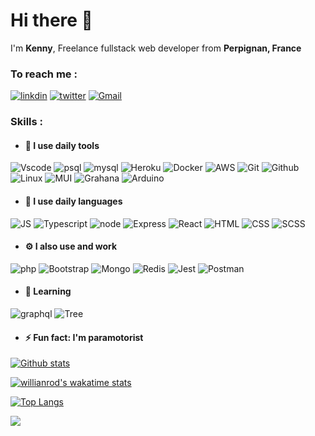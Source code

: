 # Hi there 👋

I'm **Kenny**, Freelance fullstack web developer from **Perpignan, France**

### To reach me :

[![linkdin](https://user-images.githubusercontent.com/81420460/181798261-1a404cb9-867b-42d8-a0ab-17912a296236.svg)](https://www.linkedin.com/in/kenny-caldieraro-18a861210)
[![twitter](https://user-images.githubusercontent.com/81420460/181799135-ed551eb8-42e5-4829-be9c-24a77586c34e.svg)](https://twitter.com/CaldieraroK)
[![Gmail](https://user-images.githubusercontent.com/81420460/181799504-d13c44dc-c966-4efb-a0ec-0bf554675dbd.svg)](mailto:contact@webplayground.fr)

### Skills :
  - #### 🚀 I use daily tools
![Vscode](https://camo.githubusercontent.com/28d844544b515f2f83a33f7a0dba0b338b152e9fc387007a7667efd8f3aa62eb/68747470733a2f2f696d672e736869656c64732e696f2f62616467652f2d5653253230436f64652d3030374143433f7374796c653d666c61742d737175617265266c6f676f3d76697375616c2d73747564696f2d636f6465)
![psql](https://user-images.githubusercontent.com/81420460/181796626-1e4ab5df-f943-44a8-bb39-8f7e2c44d0c5.svg)
![mysql](https://user-images.githubusercontent.com/81420460/181796636-973b3e7a-6e17-4dc5-ab1a-e1cc85cee06f.svg)
![Heroku](https://user-images.githubusercontent.com/81420460/181796656-0a6f5479-a6cc-41ce-b773-9ee56c5e2ef8.svg)
![Docker](https://user-images.githubusercontent.com/81420460/181796701-a38602c8-9d59-4b03-a042-2379999d67b7.svg)
![AWS](https://user-images.githubusercontent.com/81420460/181796727-80ebce56-7a62-4fcb-bfd1-1298afdce163.svg)
![Git](https://user-images.githubusercontent.com/81420460/181796746-6a4be655-2ce3-4e99-b145-af7920e58e71.svg)
![Github](https://user-images.githubusercontent.com/81420460/181796762-edad55c7-38a5-48eb-912f-a2f32004e587.svg)
![Linux](https://camo.githubusercontent.com/566080f1f10a299450280c8b9430bf6c24ce39b71098ccee2ffed461c1b151d3/68747470733a2f2f696d672e736869656c64732e696f2f62616467652f4c696e75782d626c61636b3f7374796c653d666c61742d737175617265266c6f676f3d6c696e7578)
![MUI](https://camo.githubusercontent.com/0b146f0137683091afd46fa730d26b01ef8e0cc84e43bbc440d5f6e59c4c14c4/68747470733a2f2f696d672e736869656c64732e696f2f62616467652f2d4d61747269616c55492d3030383143423f7374796c653d706c6173746963266c6f676f3d6d6174657269616c2d5549)
![Grahana](https://camo.githubusercontent.com/e9717c6442bfbbb3db9a77f1144def7e18b0f311b457ef4eb279951d57ef6351/68747470733a2f2f696d672e736869656c64732e696f2f62616467652f47726166616e612d626c61636b3f7374796c653d666c61742d737175617265266c6f676f3d67726166616e61)
![Arduino](https://camo.githubusercontent.com/bbeda40fc31835a196f2a992020ac87f161593602aa4e1c242ddb80c6dbc5852/68747470733a2f2f696d672e736869656c64732e696f2f62616467652f41726475696e6f2d626c61636b3f7374796c653d666c61742d737175617265266c6f676f3d61726475696e6f)

  - #### 🚀 I use daily languages
![JS](https://user-images.githubusercontent.com/81420460/181796463-746d7674-3deb-4a7b-8bb3-16f709462d92.svg)
![Typescript](https://camo.githubusercontent.com/8b76dad952a5f01b227f0fc83168009e115d7a0c5f9eca6ea918d6ae4e71b8ff/68747470733a2f2f696d672e736869656c64732e696f2f62616467652f2d547970655363726970742d3030374143433f7374796c653d666c61742d737175617265266c6f676f3d74797065736372697074)
![node](https://user-images.githubusercontent.com/81420460/181796502-499ab95a-7bc0-447d-a3df-c665dc218f24.svg)
![Express](https://user-images.githubusercontent.com/81420460/181802136-07e69dc8-24f0-4d6e-a69d-46f208042f6e.svg)
![React](https://user-images.githubusercontent.com/81420460/181796535-9e715fd4-cef5-4fec-b1fa-75596ea60742.svg)
![HTML](https://user-images.githubusercontent.com/81420460/181796551-f62fb0a6-2222-427e-8e9b-06e6faef6518.svg)
![CSS](https://user-images.githubusercontent.com/81420460/181796567-f289944f-0662-4ffa-a784-691c10fa6ba7.svg)
![SCSS](https://user-images.githubusercontent.com/81420460/181796583-5b5b0b9f-3b0d-4b0e-9b0d-3b2b0b2b0b2b.svg)

- #### ⚙️ I also use and work  
![php](https://user-images.githubusercontent.com/81420460/181802441-70ba14c1-09f1-4a97-be05-edd8c41dc814.svg)
![Bootstrap](https://user-images.githubusercontent.com/81420460/181796581-70deaa7a-b689-43d2-bfda-4a4391a92086.svg)
![Mongo](https://user-images.githubusercontent.com/81420460/181796598-51612a2a-dcaa-40f9-9875-d0dc9343f562.svg)
![Redis](https://user-images.githubusercontent.com/81420460/181796614-2b8b2b9f-3b8b-4b9b-9b9a-8b8b0b2b2b2b.svg)
![Jest](https://user-images.githubusercontent.com/81420460/181796629-1b0b0b0b-0b0b-0b0b-0b0b-0b0b0b0b0b0b.svg)
![Postman](https://camo.githubusercontent.com/cf47f22e684a7deb3fe00783eec8e7407be43a25da81cdecc270d6ffc5bd38e6/68747470733a2f2f696d672e736869656c64732e696f2f62616467652f506f73746d616e2d626c61636b3f7374796c653d666c61742d737175617265266c6f676f3d706f73746d616e)
- #### 🌱 Learning
![graphql](https://user-images.githubusercontent.com/81420460/181802209-8dce4726-583b-4ae0-9cde-6e0c43022f5f.svg)
![Tree](https://user-images.githubusercontent.com/81420460/181802227-9b0b0b0b-0b0b-0b0b-0b0b-0b0b0b0b0b0b.svg)

- #### ⚡️ Fun fact: I'm paramotorist
 
[![Github stats](https://github-readme-stats.vercel.app/api?username=kenny-caldieraro&count_private=true&show_icons=true&theme=tokyonight&hide_rank=false)](https://github.com/anuraghazra/github-readme-stats)

[![willianrod's wakatime stats](https://github-readme-stats.vercel.app/api/wakatime?username=kenny_caldieraro&theme=tokyonight)](https://github.com/anuraghazra/github-readme-stats)

[![Top Langs](https://github-readme-stats.vercel.app/api/top-langs/?username=kenny-caldieraro&theme=tokyonight&langs_count=7)](https://github.com/anuraghazra/github-readme-stats)


![](https://komarev.com/ghpvc/?username=kenny-caldieraro&color=blue)